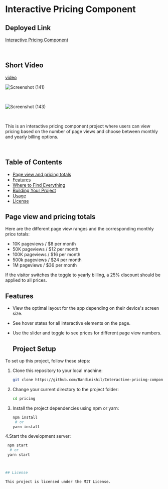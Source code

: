 # Interactive Pricing Component

## Deployed Link

[Interactive Pricing Component](https://interactive-pricing-componentt.netlify.app/)

<br>

## Short Video 

[video](https://www.loom.com/share/2f8a2ad0a52043728748def49cfee811?sid=a1b69a74-bede-4e4e-b46d-136ab628d770)

![Screenshot (141)](https://github.com/Bandinikhil/Interactive-pricing-component/assets/105233916/d1656814-7f3a-4334-a4f8-576df4cad7b1)

<br>

![Screenshot (143)](https://github.com/Bandinikhil/Interactive-pricing-component/assets/105233916/bd9f1d1b-beec-4e66-9198-81b30cff2fa3)

<br>

This is an interactive pricing component project where users can view pricing based on the number of page views and choose between monthly and yearly billing options.




<br>

 ## Table of Contents
- [Page view and pricing totals](#page-view-and-pricing-totals)
- [Features](#features)
- [Where to Find Everything](#where-to-find-everything)
- [Building Your Project](#building-your-project)
- [Usage](#usage)
- [License](#license)

## Page view and pricing totals

Here are the different page view ranges and the corresponding monthly price totals:

- 10K pageviews / $8 per month
- 50K pageviews / $12 per month
- 100K pageviews / $16 per month
- 500k pageviews / $24 per month
- 1M pageviews / $36 per month

If the visitor switches the toggle to yearly billing, a 25% discount should be applied to all prices.

## Features

- View the optimal layout for the app depending on their device's screen size.
- See hover states for all interactive elements on the page.
- Use the slider and toggle to see prices for different page view numbers.

  ## Project Setup

To set up this project, follow these steps:

1. Clone this repository to your local machine:
   ```bash
   git clone https://github.com/Bandinikhil/Interactive-pricing-component.git

2. Change your current directory to the project folder: 
   ```bash
   cd pricing

3. Install the project dependencies using npm or yarn:
   ```bash
   npm install
    # or
   yarn install


4.Start the development server: 
   ```bash
    npm start
     # or
    yarn start



## License

This project is licensed under the MIT License.


